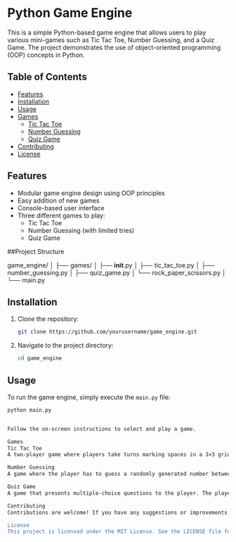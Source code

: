 # Python Game Engine

This is a simple Python-based game engine that allows users to play various mini-games such as Tic Tac Toe, Number Guessing, and a Quiz Game. The project demonstrates the use of object-oriented programming (OOP) concepts in Python.

## Table of Contents

- [Features](#features)
- [Installation](#installation)
- [Usage](#usage)
- [Games](#games)
  - [Tic Tac Toe](#tic-tac-toe)
  - [Number Guessing](#number-guessing)
  - [Quiz Game](#quiz-game)
- [Contributing](#contributing)
- [License](#license)

## Features

- Modular game engine design using OOP principles
- Easy addition of new games
- Console-based user interface
- Three different games to play:
  - Tic Tac Toe
  - Number Guessing (with limited tries)
  - Quiz Game



##Project Structure


game_engine/
│
├── games/
│   ├── __init__.py
│   ├── tic_tac_toe.py
│   ├── number_guessing.py
│   ├── quiz_game.py
│   └── rock_paper_scissors.py
│
└── main.py



## Installation

1. Clone the repository:
    ```bash
    git clone https://github.com/yourusername/game_engine.git
    ```
2. Navigate to the project directory:
    ```bash
    cd game_engine
    ```

## Usage

To run the game engine, simply execute the `main.py` file:
```bash
python main.py


Follow the on-screen instructions to select and play a game.

Games
Tic Tac Toe
A two-player game where players take turns marking spaces in a 3×3 grid. The player who succeeds in placing three of their marks in a horizontal, vertical, or diagonal row wins the game.

Number Guessing
A game where the player has to guess a randomly generated number between 1 and 5. The player has three tries to guess the correct number.

Quiz Game
A game that presents multiple-choice questions to the player. The player must select the correct answer from the given options. The final score is displayed at the end of the game.

Contributing
Contributions are welcome! If you have any suggestions or improvements, feel free to open an issue or create a pull request. Please ensure your code follows the project's coding standards and includes appropriate tests.

License
This project is licensed under the MIT License. See the LICENSE file for details.
